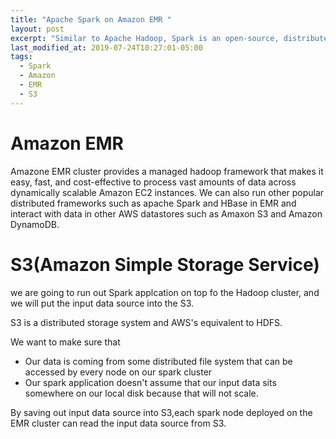 ```yaml
---
title: "Apache Spark on Amazon EMR "
layout: post
excerpt: "Similar to Apache Hadoop, Spark is an open-source, distributed processing system commonly used for big data workloads. ... You can install Spark on an EMR cluster along with other Hadoop applications, and it can also leverage the EMR file system (EMRFS) to directly access data in Amazon S3."
last_modified_at: 2019-07-24T10:27:01-05:00
tags:
  - Spark
  - Amazon
  - EMR
  - S3
---
```


# Amazon EMR
Amazone EMR cluster provides a managed hadoop framework that makes it easy, fast, and cost-effective to process vast amounts of data across dynamically scalable Amazon EC2 instances.
We can also run other popular distributed frameworks such as apache Spark and HBase in EMR and interact with data in other AWS datastores such as Amaxon S3 and Amazon DynamoDB.

# S3(Amazon Simple Storage Service)
we are going to run out Spark applcation on top fo the Hadoop cluster, and we will put the input data source into the S3.

S3 is a distributed storage system and AWS's equivalent to HDFS.

We want to make sure that
- Our data is coming from some distributed file system that can be accessed by every node on our spark cluster
- Our spark application doesn't assume that our input data sits somewhere on our local disk because that will not scale.

By saving out input data source into S3,each spark node deployed on the EMR cluster can read the input data source from S3.
